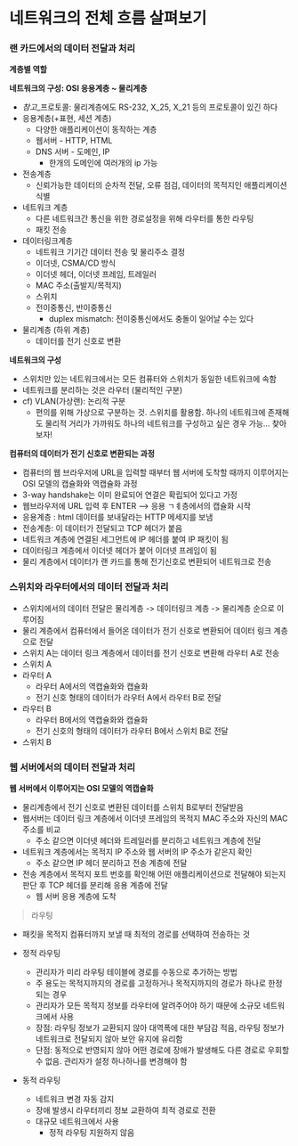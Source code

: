 # 네트워크의 전체 흐름 살펴보기

### 

### 랜 카드에서의 데이터 전달과 처리

**계층별 역할**

**네트워크의 구성: OSI 응용계층 ~ 물리계층**

* *참고*_프로토콜: 물리계층에도 RS-232, X_25, X_21 등의 프로토콜이 있긴 하다
* 응용계층(+표현, 세션 계층)
  * 다양한 애플리케이션이 동작하는 계층
  * 웹서버 - HTTP, HTML
  * DNS 서버 - 도메인, IP
    * 한개의 도메인에 여러개의 ip 가능
* 전송계층
  * 신뢰가능한 데이터의 순차적 전달, 오류 점검, 데이터의 목적지인 애플리케이션 식별
* 네트워크 계층
  * 다른 네트워크간 통신을 위한 경로설정을 위해 라우터를 통한 라우팅
  * 패킷 전송
* 데이터링크계층
  * 네트워크 기기간 데이터 전송 및 물리주소 결정
  * 이더넷, CSMA/CD 방식
  * 이더넷 헤더, 이더넷 프레임, 트레일러
  * MAC 주소(출발지/목적지)
  * 스위치
  * 전이중통신, 반이중통신
    * duplex mismatch: 전이중통신에서도 충돌이 일어날 수는 있다
* 물리계층 (하위 계층)
  * 데이터를 전기 신호로 변환



**네트워크의 구성**

* 스위치만 있는 네트워크에서는 모든 컴퓨터와 스위치가 동일한 네트워크에 속함
* 네트워크를 분리하는 것은 라우터 (물리적인 구분)
* cf) VLAN(가상랜): 논리적 구분
  * 편의를 위해 가상으로 구분하는 것. 스위치를 활용함. 하나의 네트워크에 존재해도 물리적 거리가 가까워도 하나의 네트워크를 구성하고 싶은 경우 가능... 찾아보자!



**컴퓨터의 데이터가 전기 신호로 변환되는 과정**

* 컴퓨터의 웹 브라우저에 URL을 입력할 때부터 웹 서버에 도착할 때까지 이루어지는 OSI 모델의 캡슐화와 역캡슐화 과정
* 3-way handshake는 이미 완료되어 연결은 확립되어 있다고 가정
* 웹브라우저에 URL 입력 후 ENTER --> 응용 ㄱㅖ층에서의 캡슐화 시작
* 응용계층 : html 데이터를 보내달라는 HTTP 메세지를 보냄
* 전송계층: 이 데이터가 전달되고 TCP 헤더가 붙음
* 네트워크 계층에 연결된 세그먼트에 IP 헤더를 붙여 IP 패킷이 됨
* 데이터링크 계층에서 이더넷 헤더가 붙어 이더넷 프레임이 됨
* 물리 계층에서 데이터가 랜 카드를 통해 전기신호로 변환되어 네트워크로 전송



### 스위치와 라우터에서의 데이터 전달과 처리

* 스위치에서의 데이터 전달은 물리계층 -> 데이터링크 계층 -> 물리계층 순으로 이루어짐
* 물리 계층에서 컴퓨터에서 들어온 데이터가 전기 신호로 변환되어 데이터 링크 계층으로 전달
* 스위치 A는 데이터 링크 계층에서 데이터를 전기 신호로 변환해 라우터 A로 전송
* 스위치 A
* 라우터 A
  * 라우터 A에서의 역캡슐화와 캡슐화
  * 전기 신호 형태의 데이터가 라우터 A에서 라우터 B로 전달
* 라우터 B
  * 라우터 B에서의 역캡슐화와 캡슐화
  * 전기 신호의 형태의 데이터가 라우터 B에서 스위치 B로 전달
* 스위치 B



### 웹 서버에서의 데이터 전달과 처리

**웹 서버에서 이루어지는 OSI 모델의 역캡슐화**

* 물리계층에서 전기 신호로 변환된 데이터를 스위치 B로부터 전달받음
* 웹서버는 데이터 링크 계층에서 이더넷 프레임의 목적지 MAC 주소와 자신의 MAC 주소를 비교
  * 주소 같으면 이더넷 헤더와 트레일러를 분리하고 네트워크 계층에 전달
* 네트워크 계층에서는 목적지 IP 주소와 웹 서버의 IP 주소가 같은지 확인
  * 주소 같으면 IP 헤더 분리하고 전송 계층에 전달
* 전송 계층에서 목적지 포트 번호를 확인해 어떤 애플리케이션으로 전달해야 되는지 판단 후 TCP 헤더를 분리해 응용 계층에 전달
  * 웹 서버 응용 계층에 도착





> 라우팅

* 패킷을 목적지 컴퓨터까지 보낼 때 최적의 경로를 선택하여 전송하는 것

* 정적 라우팅
  * 관리자가 미리 라우팅 테이블에 경로를 수동으로 추가하는 방법
  * 주 용도는 목적지까지의 경로를 고정하거나 목적지까지의 경로가 하나로 한정되는 경우
  * 관리자가 모든 목적지 정보를 라우터에 알려주어야 하기 때문에 소규모 네트워크에서 사용
  * 장점: 라우팅 정보가 교환되지 않아 대역폭에 대한 부담감 적음, 라우팅 정보가 네트워크로 전달되지 않아 보안 유지에 유리함
  * 단점: 동적으로 반영되지 않아 어떤 경로에 장애가 발생해도 다른 경로로 우회할 수 없음. 관리자가 설정 하나하나를 변경해야 함
* 동적 라우팅
  * 네트워크 변경 자동 감지
  * 장애 발생시 라우터끼리 정보 교환하여 최적 경로로 전환
  * 대규모 네트워크에서 사용
    * 정적 라우팅 지원하지 않음